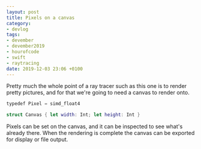```yaml
---
layout: post
title: Pixels on a canvas
category:
- devlog
tags:
- devember
- devember2019
- hourofcode
- swift
- raytracing
date: 2019-12-03 23:06 +0100
---
```

Pretty much the whole point of a ray tracer such as this one is to render pretty pictures, and for that we're going to need a canvas to render onto.

```swift
typedef Pixel = simd_float4

struct Canvas { let width: Int; let height: Int }
```

Pixels can be set on the canvas, and it can be inspected to see what's already there. When the rendering is complete the canvas can be exported for display or file output.

